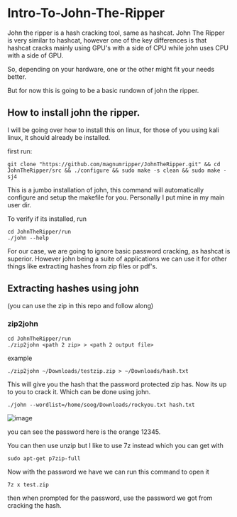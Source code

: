 # Intro-To-John-The-Ripper

John the ripper is a hash cracking tool, same as hashcat. John The Ripper is very similar to hashcat, however one of the key differences is that hashcat cracks mainly using GPU's with a side of CPU while john uses CPU with a side of GPU.

So, depending on your hardware, one or the other might fit your needs better. 

But for now this is going to be a basic rundown of john the ripper. 


## How to install john the ripper. 

I will be going over how to install this on linux, for those of you using kali linux, it should already be installed. 

first run: 
```
git clone "https://github.com/magnumripper/JohnTheRipper.git" && cd JohnTheRipper/src && ./configure && sudo make -s clean && sudo make -sj4 

```
This is a jumbo installation of john, this command will automatically configure and setup the makefile for you. Personally I put mine in my main user dir.

To verify if its installed, run
```
cd JohnTheRipper/run
./john --help
```

For our case, we are going to ignore basic password cracking, as hashcat is superior. However john being a suite of applications we can use it for other things like extracting hashes from zip files or pdf's.


## Extracting hashes using john
(you can use the zip in this repo and follow along)
### zip2john
```
cd JohnTheRipper/run
./zip2john <path 2 zip> > <path 2 output file>
```
example
```
./zip2john ~/Downloads/testzip.zip > ~/Downloads/hash.txt
```
This will give you the hash that the password protected zip has. Now its up to you to crack it. Which can be done using john.
```
./john --wordlist=/home/soog/Downloads/rockyou.txt hash.txt
```

![image](https://github.com/JoshuaHartz/Intro-To-John-The-Ripper/assets/102620766/79d20337-01d8-4a50-823e-9daff6fa1314)

you can see the password here is the orange 12345.

You can then use unzip but I like to use 7z instead which you can get with
```
sudo apt-get p7zip-full
```
Now with the password we have we can run this command to open it
```
7z x test.zip
```
then when prompted for the password, use the password we got from cracking the hash. 
